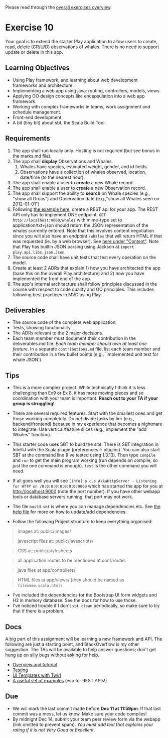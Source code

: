 Please read through the [overall exercises overview](https://github.com/SENG330/course/blob/master/exercises/Exercises.md).

# Exercise 10
Your goal is to extend the starter Play application to allow users to create, read, delete (CR/U/D) observations of whales. There is no need to support update or delete in this app.

## Learning Objectives
- Using Play framework, and learning about web development frameworks and architecture.
- Implementing a web app using java: routing, controllers, models, views. 
- Applying OO design concepts like encapsulation into a web app framework.
- Working with complex frameworks in teams; work assignment and schedule management.
- Front-end development.
- A bit (tiny bit) about sbt, the Scala Build Tool.

## Requirements
1. The app shall run locally only. Hosting is not required (but see bonus in the marks.md file).
2. The app shall **display** Observations and Whales.
    1. Whales have species, estimated weight, gender, and id fields.
    2. Observations have a collection of whales observed, location, date/time (to the nearest hour).
3. The app shall enable a user to **create** a new Whale record. 
4. The app shall enable a user to **create** a new Observation record. 
5. The app shall support the ability to **search** on Whale species (e.g., "show all Orcas") and Observation date (e.g.,"show all Whales seen on 2012-01-01")
6. Following [the example here](https://www.baeldung.com/rest-api-with-play), create a REST api for your app. The REST API only has to implement ONE endpoint: `GET http://localhost:9000/whales` with mime-type set to application/txt+json should return the JSON representation of the whales currently entered. Note that this involves content negotiation since you will also have an endpoint `/whales` that will return HTML if that was requested (ie. by a web browser). See [here under "Content"](https://www.playframework.com/documentation/2.8.x/JavaContentNegotiation). Note that Play has builtin JSON parsing using Jackson at `import play.api.libs.json.Json`.
7. The source code shall have unit tests that test every operation on the model.
8. Create at least 2 ADRs that explain 1) how you have architected the app (base this on the overall Play architecture) and 2) how you have implemented the front end of the app.
9. The app's internal architecture shall follow principles discussed in the course with respect to code quality and OO principles. This includes following best practices in MVC using Play. 

## Deliverables
* The source code of the complete web application.
* Tests, showing functionality.
* The ADRs relevant to the 2 major decisions.
* Each team member must document their contribution in the deliverables.md file. *Each team member should own at least one feature*. In a separate `contributions.md` file, list each team member and their contribution in a few bullet points (e.g., `implemented unit test for whale JSON'). 
 
## Tips 
* This is a more complex project. While technically I think it is less challenging than Ex9 or Ex 8, it has more moving pieces and so coordination with your team is important. **Reach out to your TA if your group is struggling!**
* There are several required features. Start with the smallest ones and get those working completely. Do *not* divide tasks by tier (e.g., backend/frontend) because in my experience that becomes a nightmare to integrate. Use vertical/feature slices (e.g., implement the "add Whales" function).
* This starter code uses SBT to build the site. There is SBT integration in IntelliJ with the Scala plugin (preferences-> plugins). You can also start SBT at the command line (I've tested using 1.3.13). Then type `compile` and `run` to get the main program working (run depends on compile, so just the one command is enough). `test` is the other command you will need. 
* If all goes well you will see `[info] p.c.s.AkkaHttpServer - Listening for HTTP on /0:0:0:0:0:0:0:0:9000` which has started the app for you at [http://localhost:9000](http://localhost:9000) (note the port number). If you have other webapp tools or database servers running, that port may not work.
* The file `build.sbt` is where you can manage dependencies etc. See [the help file](https://www.playframework.com/documentation/2.8.x/sbtDependencies) for more on how to update/add dependencies.

* Follow the following Project structure to keep everything organised:

> images at: public/images/
>
>javascript files at: public/javascripts/

> CSS at: public/stylesheets

>all application routes to be mentioned at conf/routes

>java files at app/controllers/

>HTML files at app/views/ (they should be named as `filename.scala.html`)
 
* I've included the dependencies for the Bootstrap UI form widgets and H2 in memory database. See the docs for how to use those. 
* I've noticed trouble if I don't `sbt clean` periodically, so make sure to try that if there is a problem.

## Docs
A big part of this assignment will be learning a new framework and API. The following are just a starting point, and StackOverflow is my other suggestion. The TAs will be available to help answer questions; don't get hung up on silly bugs without asking for help.
* [Overview and tutorial](https://www.playframework.com/documentation/2.8.x/PlayApplicationOverview)
* [Testing](https://www.playframework.com/documentation/2.8.x/JavaTest)
* [UI Templates with Twirl](https://www.playframework.com/documentation/2.8.x/JavaTemplates)
* [A useful set of examples](https://github.com/eugenp/tutorials/tree/master/play-framework) (esp for REST APIs!)

## Due
- We will mark the last commit made before **Dec 11 at 11:59pm**. If that last commit was a mess, let us know. Make sure your code compiles!
- By midnight Dec 14, submit your team peer review form via the webapp (link omitted to prevent spam). *You must add text that explains your rating if it is not Very Good or Excellent*.
